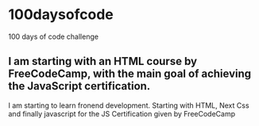 # 100daysofcode
100 days of code challenge

## I am starting with an HTML course by FreeCodeCamp, with the main goal of achieving the JavaScript certification.

I am starting to learn fronend development. Starting with HTML, Next Css and finally javascript for the JS Certification given by FreeCodeCamp




